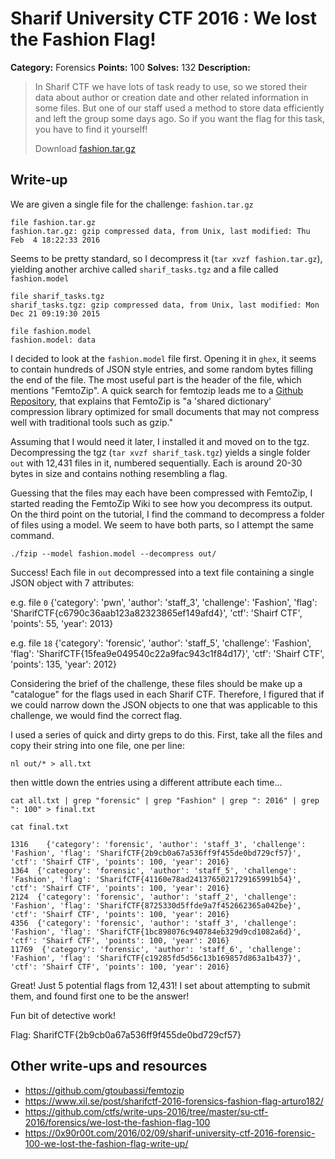 # Sharif University CTF 2016 : We lost the Fashion Flag!

**Category:** Forensics
**Points:** 100
**Solves:** 132
**Description:**

> In Sharif CTF we have lots of task ready to use, so we stored their data about author or creation date and other related information in some files. But one of our staff used a method to store data efficiently and left the group some days ago. So if you want the flag for this task, you have to find it yourself!
> 
> Download [fashion.tar.gz](./fashion.tar.gz)


## Write-up

We are given a single file for the challenge: `fashion.tar.gz`

```
file fashion.tar.gz
fashion.tar.gz: gzip compressed data, from Unix, last modified: Thu Feb  4 18:22:33 2016
```

Seems to be pretty standard, so I decompress it (`tar xvzf fashion.tar.gz`), yielding another archive called `sharif_tasks.tgz` and a file called `fashion.model`

```
file sharif_tasks.tgz
sharif_tasks.tgz: gzip compressed data, from Unix, last modified: Mon Dec 21 09:19:30 2015
```

```
file fashion.model
fashion.model: data
```

I decided to look at the `fashion.model` file first. Opening it in `ghex`, it seems to contain hundreds of JSON style entries, and some random bytes filling the end of the file. The most useful part is the header of the file, which mentions "FemtoZip". A quick search for femtozip leads me to a [Github Repository](https://github.com/gtoubassi/femtozip "FemtoZip Github Repository"), that explains that FemtoZip is "a 'shared dictionary' compression library optimized for small documents that may not compress well with traditional tools such as gzip."

Assuming that I would need it later, I installed it and moved on to the tgz.
Decompressing the tgz (`tar xvzf sharif_task.tgz`) yields a single folder `out` with 12,431 files in it, numbered sequentially. Each is around 20-30 bytes in size and contains nothing resembling a flag.

Guessing that the files may each have been compressed with FemtoZip, I started reading the FemtoZip Wiki to see how you decompress its output.
On the third point on the tutorial, I find the command to decompress a folder of files using a model. We seem to have both parts, so I attempt the same command.

```
./fzip --model fashion.model --decompress out/
```

Success! Each file in `out` decompressed into a text file containing a single JSON object with 7 attributes:

e.g. file `0`
{'category': 'pwn', 'author': 'staff_3', 'challenge': 'Fashion', 'flag': 'SharifCTF{c6790c36aab123a82323865ef149afd4}', 'ctf': 'Shairf CTF', 'points': 55, 'year': 2013}

e.g. file `18`
{'category': 'forensic', 'author': 'staff_5', 'challenge': 'Fashion', 'flag': 'SharifCTF{15fea9e049540c22a9fac943c1f84d17}', 'ctf': 'Shairf CTF', 'points': 135, 'year': 2012}

Considering the brief of the challenge, these files should be make up a "catalogue" for the flags used in each Sharif CTF. Therefore, I figured that if we could narrow down the JSON objects to one that was applicable to this challenge, we would find the correct flag.

I used a series of quick and dirty greps to do this. First, take all the files and copy their string into one file, one per line:

```
nl out/* > all.txt
```

then wittle down the entries using a different attribute each time...

```
cat all.txt | grep "forensic" | grep "Fashion" | grep ": 2016" | grep ": 100" > final.txt

cat final.txt

1316    {'category': 'forensic', 'author': 'staff_3', 'challenge': 'Fashion', 'flag': 'SharifCTF{2b9cb0a67a536ff9f455de0bd729cf57}', 'ctf': 'Shairf CTF', 'points': 100, 'year': 2016}
1364  {'category': 'forensic', 'author': 'staff_5', 'challenge': 'Fashion', 'flag': 'SharifCTF{41160e78ad2413765021729165991b54}', 'ctf': 'Shairf CTF', 'points': 100, 'year': 2016}
2124  {'category': 'forensic', 'author': 'staff_2', 'challenge': 'Fashion', 'flag': 'SharifCTF{8725330d5ffde9a7f452662365a042be}', 'ctf': 'Shairf CTF', 'points': 100, 'year': 2016}
4356  {'category': 'forensic', 'author': 'staff_3', 'challenge': 'Fashion', 'flag': 'SharifCTF{1bc898076c940784eb329d9cd1082a6d}', 'ctf': 'Shairf CTF', 'points': 100, 'year': 2016}
11769  {'category': 'forensic', 'author': 'staff_6', 'challenge': 'Fashion', 'flag': 'SharifCTF{c19285fd5d56c13b169857d863a1b437}', 'ctf': 'Shairf CTF', 'points': 100, 'year': 2016}
```

Great! Just 5 potential flags from 12,431! I set about attempting to submit them, and found first one to be the answer!

Fun bit of detective work!

Flag: SharifCTF{2b9cb0a67a536ff9f455de0bd729cf57}

## Other write-ups and resources

* <https://github.com/gtoubassi/femtozip>
* <https://www.xil.se/post/sharifctf-2016-forensics-fashion-flag-arturo182/>
* <https://github.com/ctfs/write-ups-2016/tree/master/su-ctf-2016/forensics/we-lost-the-fashion-flag-100>
* <https://0x90r00t.com/2016/02/09/sharif-university-ctf-2016-forensic-100-we-lost-the-fashion-flag-write-up/>
